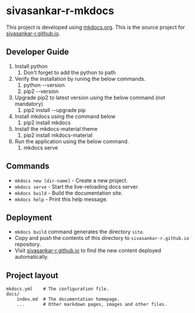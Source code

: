 # sivasankar-r-mkdocs

This project is developed using [mkdocs.org](http://mkdocs.org). This is the source project for [sivasankar-r.github.io](http://sivasankar-r.github.io). 

## Developer Guide
1. Install python
    1. Don't forget to add the python to path
2. Verify the installation by runing the below commands.
    1. python --version
    2. pip2 --version
3. Upgrade pip2 to latest version using the below command (not mandatory)
    1. pip2 install --upgrade pip
4. Install mkdocs using the command below
    1. pip2 install mkdocs
5. Install the mkdocs-material theme
    1. pip2 install mkdocs-material
6. Run the application using the below command.
    1. mkdocs serve
    
## Commands

* `mkdocs new [dir-name]` - Create a new project.
* `mkdocs serve` - Start the live-reloading docs server.
* `mkdocs build` - Build the documentation site.
* `mkdocs help` - Print this help message.

## Deployment

* `mkdocs build` command generates the directory `site`. 
* Copy and push the contents of this directory to `sivasankar-r.github.io` repository.
* Visit [sivasankar-r.github.io](http://sivasankar-r.github.io) to find the new content deployed automatically.

## Project layout

    mkdocs.yml    # The configuration file.
    docs/
        index.md  # The documentation homepage.
        ...       # Other markdown pages, images and other files.
